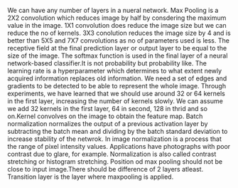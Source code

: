 We can have any number of layers in a nueral network.
Max Pooling is a 2X2 convolution which  reduces image by half by consdering the maximum value in the image.
1X1 convolution does reduce the image size but we can reduce the no of kernels.
3X3 conolution reduces the image size by 4 and is better than 5X5 and 7X7 convolutions as no of parameters used is less.
The receptive field at the final prediction layer or output layer to be equal to the size of the image.
The softmax function is used in the final layer of a neural network-based classifier.It is not probability but probability like.
The learning rate is a hyperparameter which determines to what extent newly acquired information replaces old information. 
We need a set of edges and gradients to be detected to be able to represent the whole image. Through experiments, we have learned that we should use around 32 or 64 kernels in the first layer, increasing the number of kernels slowly. We can assume we add 32 kernels in the first layer, 64 in second, 128 in thrid and so on.Kernel convolves on the image to obtain the feature map.
Batch normalization normalizes the output of a previous activation layer by subtracting the batch mean and dividing by the batch standard deviation to increase stability of the netwrok.
In image normalization is a process that the range of pixel intensity values. Applications have photographs with poor contrast due to glare, for example. Normalization is also called contrast stretching or histogram stretching.
Position od max pooling should not be close to input image.There should be difference of 2 layers atleast.
Transition layer is the layer where maxpooling is applied.

